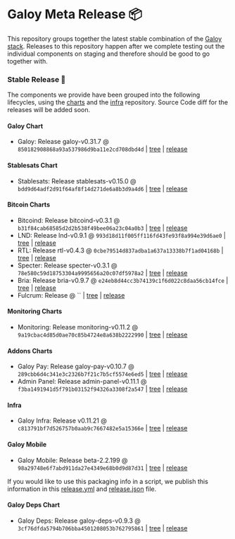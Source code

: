 # Galoy Meta Release 📦

This repository groups together the latest stable combination of the [Galoy stack](https://github.com/GaloyMoney/awesome-galoy#tech-components).
Releases to this repository happen after we complete testing out the individual components on staging and therefore should be good to go together with.

### Stable Release 🎉

The components we provide have been grouped into the following lifecycles, using the [charts](https://github.com/GaloyMoney/charts) and the [infra](https://github.com/GaloyMoney/galoy-infra) repository.
Source Code diff for the releases will be added soon.

#### Galoy Chart
- Galoy: Release galoy-v0.31.7 @ `850182908868a93a537986d9ba11e2cd708dbd4d` | [tree](https://github.com/GaloyMoney/charts/tree/850182908868a93a537986d9ba11e2cd708dbd4d/charts/galoy) | [release](https://github.com/GaloyMoney/charts/releases/tag/galoy-v0.31.7)

#### Stablesats Chart
- Stablesats: Release stablesats-v0.15.0 @ `bdd9d64adf2d91f64af8f14d271de6a8b3d9a4d6` | [tree](https://github.com/GaloyMoney/charts/tree/bdd9d64adf2d91f64af8f14d271de6a8b3d9a4d6/charts/stablesats) | [release](https://github.com/GaloyMoney/charts/releases/tag/stablesats-v0.15.0)

#### Bitcoin Charts
- Bitcoind: Release bitcoind-v0.3.1 @ `b31f84cab68585d2d2b538f49bee06a23c04a0b3` | [tree](https://github.com/GaloyMoney/charts/tree/b31f84cab68585d2d2b538f49bee06a23c04a0b3/charts/bitcoind) | [release](https://github.com/GaloyMoney/charts/releases/tag/bitcoind-v0.3.1)
- LND: Release lnd-v0.9.1 @ `993d18d11f005ff116fd43fe93f8a994e39d6ae0` | [tree](https://github.com/GaloyMoney/charts/tree/993d18d11f005ff116fd43fe93f8a994e39d6ae0/charts/lnd) | [release](https://github.com/GaloyMoney/charts/releases/tag/lnd-v0.9.1)
- RTL: Release rtl-v0.4.3 @ `0cbe79514d837adba1a637a13338b7f1ad04168b` | [tree](https://github.com/GaloyMoney/charts/tree/0cbe79514d837adba1a637a13338b7f1ad04168b/charts/rtl) | [release](https://github.com/GaloyMoney/charts/releases/tag/rtl-v0.4.3)
- Specter: Release specter-v0.3.1 @ `78e580c59d18753304a9995656a20c07df5978a2` | [tree](https://github.com/GaloyMoney/charts/tree/78e580c59d18753304a9995656a20c07df5978a2/charts/specter) | [release](https://github.com/GaloyMoney/charts/releases/tag/specter-v0.3.1)
- Bria: Release bria-v0.9.7 @ `e24eb8d44cc3b74139c1f6d022c8daa56cb14fce` | [tree](https://github.com/GaloyMoney/charts/tree/e24eb8d44cc3b74139c1f6d022c8daa56cb14fce/charts/bria) | [release](https://github.com/GaloyMoney/charts/releases/tag/bria-v0.9.7)
- Fulcrum: Release  @ `` | [tree](https://github.com/GaloyMoney/charts/tree//charts/fulcrum) | [release](https://github.com/GaloyMoney/charts/releases/tag/)

#### Monitoring Charts
- Monitoring: Release monitoring-v0.11.2 @ `9a19cbac4d85d0ae70c85b4724e8a638b2222990` | [tree](https://github.com/GaloyMoney/charts/tree/9a19cbac4d85d0ae70c85b4724e8a638b2222990/charts/monitoring) | [release](https://github.com/GaloyMoney/charts/releases/tag/monitoring-v0.11.2)

#### Addons Charts
- Galoy Pay: Release galoy-pay-v0.10.7 @ `289cbb6d4c341e3c2326b7f21c7b5cf5574e6ed5` | [tree](https://github.com/GaloyMoney/charts/tree/289cbb6d4c341e3c2326b7f21c7b5cf5574e6ed5/charts/galoy-pay) | [release](https://github.com/GaloyMoney/charts/releases/tag/galoy-pay-v0.10.7)
- Admin Panel: Release admin-panel-v0.11.1 @ `f3ba1491941d5f791b03152f94326a3308f2a547` | [tree](https://github.com/GaloyMoney/charts/tree/f3ba1491941d5f791b03152f94326a3308f2a547/charts/admin-panel) | [release](https://github.com/GaloyMoney/charts/releases/tag/admin-panel-v0.11.1)

#### Infra

- Galoy Infra: Release v0.11.21 @ `c813791bf7d526757b0aab9c7667482e5a15366e` | [tree](https://github.com/GaloyMoney/galoy-infra/tree/c813791bf7d526757b0aab9c7667482e5a15366e) | [release](https://github.com/GaloyMoney/galoy-infra/releases/tag/v0.11.21)

#### Galoy Mobile

- Galoy Mobile: Release beta-2.2.199 @ `98a29748e6f7abd911da27e4349e68b0d9d87d31` | [tree](https://github.com/GaloyMoney/galoy-mobile/tree/98a29748e6f7abd911da27e4349e68b0d9d87d31) | [release](https://github.com/GaloyMoney/galoy-mobile/releases/tag/beta-2.2.199)

If you would like to use this packaging info in a script, we publish this information in this [release.yml](./release.yml) and [release.json](./release.json) file.

#### Galoy Deps Chart
- Galoy Deps: Release galoy-deps-v0.9.3 @ `3cf76dfda5794b706bba4501208053b762795861` | [tree](https://github.com/GaloyMoney/charts/tree/3cf76dfda5794b706bba4501208053b762795861/charts/galoy-deps) | [release](https://github.com/GaloyMoney/charts/releases/tag/galoy-deps-v0.9.3)
